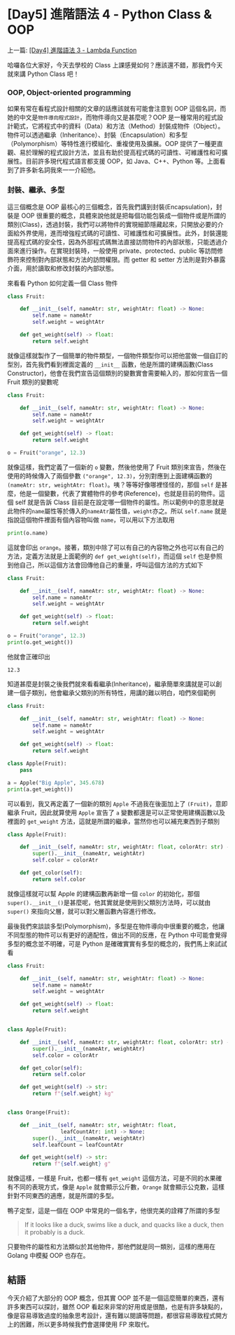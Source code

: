 # \[Day5\] 進階語法 4 - Python Class & OOP

上一篇: [ \[Day4\] 進階語法 3 - Lambda Function ](https://github.com/banahaker/python_advanced_tutorial/blob/main/articles/Day4.md)

哈囉各位大家好，今天去學校的 Class 上課感覺如何？應該還不錯，那我們今天就來講 Python Class 吧！

### OOP, Object-oriented programming

如果有常在看程式設計相關的文章的話應該就有可能會注意到 OOP 這個名詞，而她的中文是`物件導向程式設計`，而物件導向又是甚麼呢？OOP 是一種常用的程式設計範式，它將程式中的資料（Data）和方法（Method）封裝成物件（Object）。物件可以透過繼承（Inheritance）、封裝（Encapsulation）和多型（Polymorphism）等特性進行模組化、重複使用及擴展。OOP 提供了一種更直觀、易於理解的程式設計方法，並且有助於提高程式碼的可讀性、可維護性和可擴展性。目前許多現代程式語言都支援 OOP，如 Java、C++、Python 等。上面看到了許多新名詞我來一一介紹他。

### 封裝、繼承、多型

這三個概念是 OOP 最核心的三個概念，首先我們講到封裝(Encapsulation)，封裝是 OOP 很重要的概念，具體來說他就是把每個功能包裝成一個物件或是所謂的類別(Class)，透過封裝，我們可以將物件的實現細節隱藏起來，只開放必要的介面給外界使用，進而增強程式碼的可讀性、可維護性和可擴展性。此外，封裝還能提高程式碼的安全性，因為外部程式碼無法直接訪問物件的內部狀態，只能透過介面來進行操作。在實現封裝時，一般使用 private、protected、public 等訪問修飾符來控制對內部狀態和方法的訪問權限。而 getter 和 setter 方法則是對外暴露介面，用於讀取和修改封裝的內部狀態。

來看看 Python 如何定義一個 Class 物件

```python
class Fruit:

    def __init__(self, nameAtr: str, weightAtr: float) -> None:
        self.name = nameAtr
        self.weight = weightAtr

    def get_weight(self) -> float:
        return self.weight
```

就像這樣就製作了一個簡單的物件類型，一個物件類型你可以把他當做一個自訂的型別，首先我們看到裡面定義的 `__init__` 函數，他是所謂的建構函數(Class Constructor)，他會在我們宣告這個類別的變數實會需要輸入的，那如何宣告一個 Fruit 類別的變數呢

```python
class Fruit:

    def __init__(self, nameAtr: str, weightAtr: float) -> None:
        self.name = nameAtr
        self.weight = weightAtr

    def get_weight(self) -> float:
        return self.weight

o = Fruit("orange", 12.3)
```

就像這樣，我們定義了一個新的 `o` 變數，然後他使用了 Fruit 類別來宣告，然後在使用的時候傳入了兩個參數 `("orange", 12.3)`，分別對應到上面建構函數的 `(nameAtr: str, weightAtr: float)`。咦？等等好像哪裡怪怪的，那個 `self` 是甚麼，他是一個變數，代表了實體物件的參考(Reference)，也就是目前的物件。這個 self 就是告訴 Class 目前是在設定哪一個物件的屬性。所以範例中的意思就是此物件的`name`屬性等於傳入的`nameAtr`屬性值，`weight`亦之。所以 `self.name` 就是指說這個物件裡面有個內容物叫做 `name`，可以用以下方法取用

```python
print(o.name)
```

這就會印出 `orange`。接著，類別中除了可以有自己的內容物之外也可以有自己的方法，定義方法就是上面範例的 `def get_weight(self)`，而這個 `self` 也是參照到他自己，所以這個方法會回傳他自己的重量，呼叫這個方法的方式如下

```py
class Fruit:

    def __init__(self, nameAtr: str, weightAtr: float) -> None:
        self.name = nameAtr
        self.weight = weightAtr

    def get_weight(self) -> float:
        return self.weight

o = Fruit("orange", 12.3)
print(o.get_weight())
```

他就會正確印出

```
12.3
```

知道甚麼是封裝之後我們就來看看繼承(Inheritance)，繼承簡單來講就是可以創建一個子類別，他會繼承父類別的所有特性，用講的難以明白，咱們來個範例

```python
class Fruit:

    def __init__(self, nameAtr: str, weightAtr: float) -> None:
        self.name = nameAtr
        self.weight = weightAtr

    def get_weight(self) -> float:
        return self.weight

class Apple(Fruit):
    pass

a = Apple("Big Apple", 345.678)
print(a.get_weight())
```

可以看到，我又再定義了一個新的類別 `Apple` 不過我在後面加上了 `(Fruit)`，意即繼承 Fruit，因此就算使用 `Apple` 宣告了 `a` 變數都還是可以正常使用建構函數以及裡面的 `get_weight` 方法，這就是所謂的繼承，當然你也可以補充東西到子類別

```python
class Apple(Fruit):

    def __init__(self, nameAtr: str, weightAtr: float, colorAtr: str) -> None:
        super().__init__(nameAtr, weightAtr)
        self.color = colorAtr

    def get_color(self):
        return self.color

```

就像這樣就可以幫 Apple 的建構函數再新增一個 `color` 的初始化，那個 `super().__init__()`是甚麼呢，他其實就是使用到父類別方法時，可以就由 `super()` 來指向父層，就可以對父層函數內容進行修改。

最後我們來談談多型(Polymorphism)，多型是在物件導向中很重要的概念，他讓不同型態的物件可以有更好的適配性，做出不同的反應，在 Python 中可能會覺得多型的概念並不明確，可是 Python 是確確實實有多型的概念的，我們馬上來試試看

```python
class Fruit:

    def __init__(self, nameAtr: str, weightAtr: float) -> None:
        self.name = nameAtr
        self.weight = weightAtr

    def get_weight(self) -> float:
        return self.weight


class Apple(Fruit):

    def __init__(self, nameAtr: str, weightAtr: float, colorAtr: str) -> None:
        super().__init__(nameAtr, weightAtr)
        self.color = colorAtr

    def get_color(self):
        return self.color

    def get_weight(self) -> str:
        return f"{self.weight} kg"


class Orange(Fruit):

    def __init__(self, nameAtr: str, weightAtr: float,
                 leafCountAtr: int) -> None:
        super().__init__(nameAtr, weightAtr)
        self.leafCount = leafCountAtr

    def get_weight(self) -> str:
        return f"{self.weight} g"
```

就像這樣，一樣是 Fruit，也都一樣有 `get_weight` 這個方法，可是不同的水果確有不同的表現方式，像是 `Apple` 就會顯示公斤數，`Orange` 就會顯示公克數，這樣針對不同東西的適應，就是所謂的多型。

鴨子定型，這是一個在 OOP 中常見的一個名字，他很完美的詮釋了所謂的多型

> If it looks like a duck, swims like a duck, and quacks like a duck, then it probably is a duck.

只要物件的屬性和方法類似於其他物件，那他們就是同一類別，這樣的應用在 Golang 中模擬 OOP 也存在。

## 結語

今天介紹了大部分的 OOP 概念，但其實 OOP 並不是一個這麼簡單的東西，還有許多東西可以探討，雖然 OOP 看起來非常的好用或是很酷，也是有許多缺點的，像是容易導致過度的抽象思考設計，還有難以閱讀等問題，都很容易導致程式開方上的困難，所以更多時候我們會選擇使用 FP 來取代。
